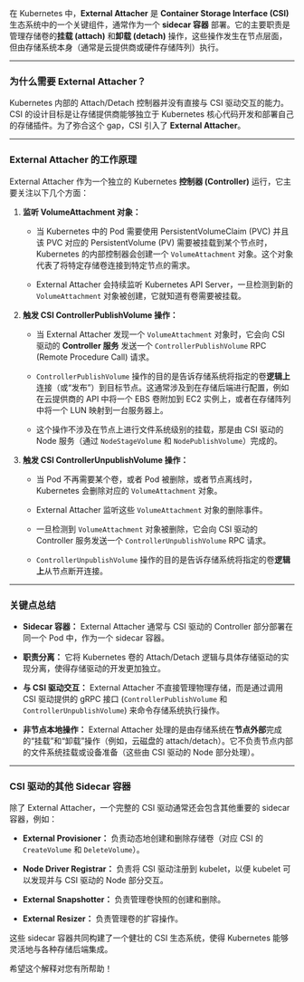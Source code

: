 在 Kubernetes 中，**External Attacher** 是 **Container Storage Interface (CSI)** 生态系统中的一个关键组件，通常作为一个 **sidecar 容器** 部署。它的主要职责是管理存储卷的**挂载 (attach)** 和**卸载 (detach)** 操作，这些操作发生在节点层面，但由存储系统本身（通常是云提供商或硬件存储阵列）执行。

---

### 为什么需要 External Attacher？

Kubernetes 内部的 Attach/Detach 控制器并没有直接与 CSI 驱动交互的能力。CSI 的设计目标是让存储提供商能够独立于 Kubernetes 核心代码开发和部署自己的存储插件。为了弥合这个 gap，CSI 引入了 **External Attacher**。

---

### External Attacher 的工作原理

External Attacher 作为一个独立的 Kubernetes **控制器 (Controller)** 运行，它主要关注以下几个方面：

1. **监听 VolumeAttachment 对象：**
    
    - 当 Kubernetes 中的 Pod 需要使用 PersistentVolumeClaim (PVC) 并且该 PVC 对应的 PersistentVolume (PV) 需要被挂载到某个节点时，Kubernetes 的内部控制器会创建一个 `VolumeAttachment` 对象。这个对象代表了将特定存储卷连接到特定节点的需求。
        
    - External Attacher 会持续监听 Kubernetes API Server，一旦检测到新的 `VolumeAttachment` 对象被创建，它就知道有卷需要被挂载。
        
2. **触发 CSI ControllerPublishVolume 操作：**
    
    - 当 External Attacher 发现一个 `VolumeAttachment` 对象时，它会向 CSI 驱动的 **Controller 服务** 发送一个 `ControllerPublishVolume` RPC (Remote Procedure Call) 请求。
        
    - `ControllerPublishVolume` 操作的目的是告诉存储系统将指定的卷**逻辑上**连接（或“发布”）到目标节点。这通常涉及到在存储后端进行配置，例如在云提供商的 API 中将一个 EBS 卷附加到 EC2 实例上，或者在存储阵列中将一个 LUN 映射到一台服务器上。
        
    - 这个操作不涉及在节点上进行文件系统级别的挂载，那是由 CSI 驱动的 Node 服务（通过 `NodeStageVolume` 和 `NodePublishVolume`）完成的。
        
3. **触发 CSI ControllerUnpublishVolume 操作：**
    
    - 当 Pod 不再需要某个卷，或者 Pod 被删除，或者节点离线时，Kubernetes 会删除对应的 `VolumeAttachment` 对象。
        
    - External Attacher 监听这些 `VolumeAttachment` 对象的删除事件。
        
    - 一旦检测到 `VolumeAttachment` 对象被删除，它会向 CSI 驱动的 Controller 服务发送一个 `ControllerUnpublishVolume` RPC 请求。
        
    - `ControllerUnpublishVolume` 操作的目的是告诉存储系统将指定的卷**逻辑上**从节点断开连接。
        

---

### 关键点总结

- **Sidecar 容器：** External Attacher 通常与 CSI 驱动的 Controller 部分部署在同一个 Pod 中，作为一个 sidecar 容器。
    
- **职责分离：** 它将 Kubernetes 卷的 Attach/Detach 逻辑与具体存储驱动的实现分离，使得存储驱动的开发更加独立。
    
- **与 CSI 驱动交互：** External Attacher 不直接管理物理存储，而是通过调用 CSI 驱动提供的 gRPC 接口 (`ControllerPublishVolume` 和 `ControllerUnpublishVolume`) 来命令存储系统执行操作。
    
- **非节点本地操作：** External Attacher 处理的是由存储系统在**节点外部**完成的“挂载”和“卸载”操作（例如，云磁盘的 attach/detach）。它不负责节点内部的文件系统挂载或设备准备（这些由 CSI 驱动的 Node 部分处理）。
    

---

### CSI 驱动的其他 Sidecar 容器

除了 External Attacher，一个完整的 CSI 驱动通常还会包含其他重要的 sidecar 容器，例如：

- **External Provisioner：** 负责动态地创建和删除存储卷（对应 CSI 的 `CreateVolume` 和 `DeleteVolume`）。
    
- **Node Driver Registrar：** 负责将 CSI 驱动注册到 kubelet，以便 kubelet 可以发现并与 CSI 驱动的 Node 部分交互。
    
- **External Snapshotter：** 负责管理卷快照的创建和删除。
    
- **External Resizer：** 负责管理卷的扩容操作。
    

这些 sidecar 容器共同构建了一个健壮的 CSI 生态系统，使得 Kubernetes 能够灵活地与各种存储后端集成。

希望这个解释对您有所帮助！